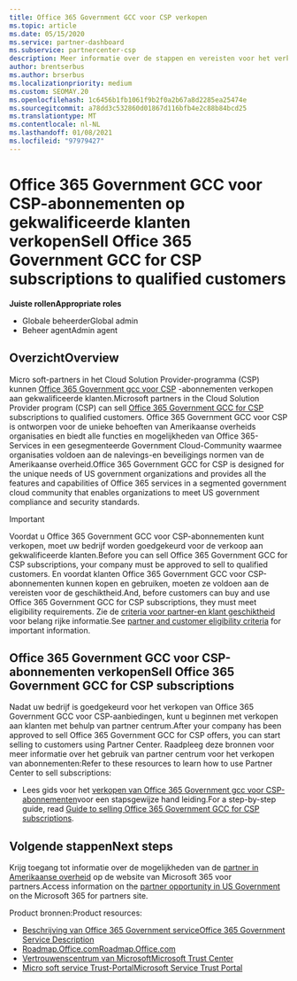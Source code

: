 ```yaml
---
title: Office 365 Government GCC voor CSP verkopen
ms.topic: article
ms.date: 05/15/2020
ms.service: partner-dashboard
ms.subservice: partnercenter-csp
description: Meer informatie over de stappen en vereisten voor het verkopen van abonnementen op Office 365 Government GCC voor CSP naar gekwalificeerde Verenigde Staten overheids klanten of-contract ANTEN.
author: brentserbus
ms.author: brserbus
ms.localizationpriority: medium
ms.custom: SEOMAY.20
ms.openlocfilehash: 1c6456b1fb1061f9b2f0a2b67a8d2285ea25474e
ms.sourcegitcommit: a78dd3c532860d01867d116bfb4e2c88b84bcd25
ms.translationtype: MT
ms.contentlocale: nl-NL
ms.lasthandoff: 01/08/2021
ms.locfileid: "97979427"
---
```

# <a name="sell-office-365-government-gcc-for-csp-subscriptions-to-qualified-customers"></a><span data-ttu-id="ee654-103">Office 365 Government GCC voor CSP-abonnementen op gekwalificeerde klanten verkopen</span><span class="sxs-lookup"><span data-stu-id="ee654-103">Sell Office 365 Government GCC for CSP subscriptions to qualified customers</span></span>

<span data-ttu-id="ee654-104">**Juiste rollen**</span><span class="sxs-lookup"><span data-stu-id="ee654-104">**Appropriate roles**</span></span>

- <span data-ttu-id="ee654-105">Globale beheerder</span><span class="sxs-lookup"><span data-stu-id="ee654-105">Global admin</span></span>
- <span data-ttu-id="ee654-106">Beheer agent</span><span class="sxs-lookup"><span data-stu-id="ee654-106">Admin agent</span></span>


## <a name="overview"></a><span data-ttu-id="ee654-107">Overzicht</span><span class="sxs-lookup"><span data-stu-id="ee654-107">Overview</span></span>

<span data-ttu-id="ee654-108">Micro soft-partners in het Cloud Solution Provider-programma (CSP) kunnen [Office 365 Government gcc voor CSP](https://www.microsoft.com/microsoft-365/partners/governmentforCSP) -abonnementen verkopen aan gekwalificeerde klanten.</span><span class="sxs-lookup"><span data-stu-id="ee654-108">Microsoft partners in the Cloud Solution Provider program (CSP) can sell [Office 365 Government GCC for CSP](https://www.microsoft.com/microsoft-365/partners/governmentforCSP) subscriptions to qualified customers.</span></span> <span data-ttu-id="ee654-109">Office 365 Government GCC voor CSP is ontworpen voor de unieke behoeften van Amerikaanse overheids organisaties en biedt alle functies en mogelijkheden van Office 365-Services in een gesegmenteerde Government Cloud-Community waarmee organisaties voldoen aan de nalevings-en beveiligings normen van de Amerikaanse overheid.</span><span class="sxs-lookup"><span data-stu-id="ee654-109">Office 365 Government GCC for CSP is designed for the unique needs of US government organizations and provides all the features and capabilities of Office 365 services in a segmented government cloud community that enables organizations to meet US government compliance and security standards.</span></span> 

>[!IMPORTANT] 
><span data-ttu-id="ee654-110">Voordat u Office 365 Government GCC voor CSP-abonnementen kunt verkopen, moet uw bedrijf worden goedgekeurd voor de verkoop aan gekwalificeerde klanten.</span><span class="sxs-lookup"><span data-stu-id="ee654-110">Before you can sell Office 365 Government GCC for CSP subscriptions, your company must be approved to sell to qualified customers.</span></span> <span data-ttu-id="ee654-111">En voordat klanten Office 365 Government GCC voor CSP-abonnementen kunnen kopen en gebruiken, moeten ze voldoen aan de vereisten voor de geschiktheid.</span><span class="sxs-lookup"><span data-stu-id="ee654-111">And, before customers can buy and use Office 365 Government GCC for CSP subscriptions, they must meet eligibility requirements.</span></span> <span data-ttu-id="ee654-112">Zie de [criteria voor partner-en klant geschiktheid](csp-gcc-validate.md) voor belang rijke informatie.</span><span class="sxs-lookup"><span data-stu-id="ee654-112">See [partner and customer eligibility criteria](csp-gcc-validate.md) for important information.</span></span>


## <a name="sell-office-365-government-gcc-for-csp-subscriptions"></a><span data-ttu-id="ee654-113">Office 365 Government GCC voor CSP-abonnementen verkopen</span><span class="sxs-lookup"><span data-stu-id="ee654-113">Sell Office 365 Government GCC for CSP subscriptions</span></span>

<span data-ttu-id="ee654-114">Nadat uw bedrijf is goedgekeurd voor het verkopen van Office 365 Government GCC voor CSP-aanbiedingen, kunt u beginnen met verkopen aan klanten met behulp van partner centrum.</span><span class="sxs-lookup"><span data-stu-id="ee654-114">After your company has been approved to sell Office 365 Government GCC for CSP offers, you can start selling to customers using Partner Center.</span></span> <span data-ttu-id="ee654-115">Raadpleeg deze bronnen voor meer informatie over het gebruik van partner centrum voor het verkopen van abonnementen:</span><span class="sxs-lookup"><span data-stu-id="ee654-115">Refer to these resources to learn how to use Partner Center to sell subscriptions:</span></span> 

- <span data-ttu-id="ee654-116">Lees gids voor het [verkopen van Office 365 Government gcc voor CSP-abonnementen](https://go.microsoft.com/fwlink/?linkid=2007323)voor een stapsgewijze hand leiding.</span><span class="sxs-lookup"><span data-stu-id="ee654-116">For a step-by-step guide, read [Guide to selling Office 365 Government GCC for CSP subscriptions](https://go.microsoft.com/fwlink/?linkid=2007323).</span></span>  


## <a name="next-steps"></a><span data-ttu-id="ee654-117">Volgende stappen</span><span class="sxs-lookup"><span data-stu-id="ee654-117">Next steps</span></span>

<span data-ttu-id="ee654-118">Krijg toegang tot informatie over de mogelijkheden van de [partner in Amerikaanse overheid](https://www.microsoft.com/microsoft-365/partners/governmentforCSP) op de website van Microsoft 365 voor partners.</span><span class="sxs-lookup"><span data-stu-id="ee654-118">Access information on the [partner opportunity in US Government](https://www.microsoft.com/microsoft-365/partners/governmentforCSP) on the Microsoft 365 for partners site.</span></span>

<span data-ttu-id="ee654-119">Product bronnen:</span><span class="sxs-lookup"><span data-stu-id="ee654-119">Product resources:</span></span>

- [<span data-ttu-id="ee654-120">Beschrijving van Office 365 Government service</span><span class="sxs-lookup"><span data-stu-id="ee654-120">Office 365 Government Service Description</span></span>](/office365/servicedescriptions/office-365-platform-service-description/office-365-us-government/office-365-us-government)
- [<span data-ttu-id="ee654-121">Roadmap.Office.com</span><span class="sxs-lookup"><span data-stu-id="ee654-121">Roadmap.Office.com</span></span>](https://products.office.com/business/office-365-roadmap)
- [<span data-ttu-id="ee654-122">Vertrouwenscentrum van Microsoft</span><span class="sxs-lookup"><span data-stu-id="ee654-122">Microsoft Trust Center</span></span>](https://www.microsoft.com/TrustCenter/)
- [<span data-ttu-id="ee654-123">Micro soft service Trust-Portal</span><span class="sxs-lookup"><span data-stu-id="ee654-123">Microsoft Service Trust Portal</span></span>](https://aka.ms/STP)
